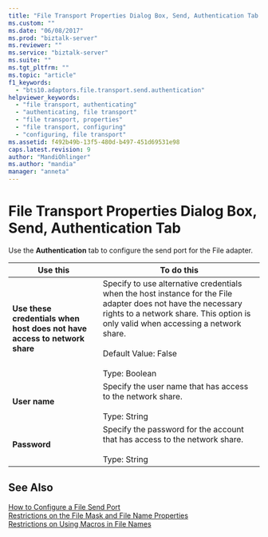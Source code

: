 ```yaml
---
title: "File Transport Properties Dialog Box, Send, Authentication Tab | Microsoft Docs"
ms.custom: ""
ms.date: "06/08/2017"
ms.prod: "biztalk-server"
ms.reviewer: ""
ms.service: "biztalk-server"
ms.suite: ""
ms.tgt_pltfrm: ""
ms.topic: "article"
f1_keywords: 
  - "bts10.adaptors.file.transport.send.authentication"
helpviewer_keywords: 
  - "file transport, authenticating"
  - "authenticating, file transport"
  - "file transport, properties"
  - "file transport, configuring"
  - "configuring, file transport"
ms.assetid: f492b49b-13f5-480d-b497-451d69531e98
caps.latest.revision: 9
author: "MandiOhlinger"
ms.author: "mandia"
manager: "anneta"
---
```

# File Transport Properties Dialog Box, Send, Authentication Tab
Use the **Authentication** tab to configure the send port for the File adapter.  
  
|Use this|To do this|  
|--------------|----------------|  
|**Use these credentials when host does not have access to network share**|Specify to use alternative credentials when the host instance for the File adapter does not have the necessary rights to a network share. This option is only valid when accessing a network share.<br /><br /> Default Value: False<br /><br /> Type: Boolean|  
|**User name**|Specify the user name that has access to the network share.<br /><br /> Type: String|  
|**Password**|Specify the password for the account that has access to the network share.<br /><br /> Type: String|  
  
## See Also  
 [How to Configure a File Send Port](http://msdn.microsoft.com/library/d801c5b7-da0a-4228-af0c-c2d450c251a9)   
 [Restrictions on the File Mask and File Name Properties](http://msdn.microsoft.com/library/d8f5afd0-a61f-4c9b-8a57-4792e3054769)   
 [Restrictions on Using Macros in File Names](http://msdn.microsoft.com/library/ac60829d-b076-4630-aea5-a59b32d6250f)